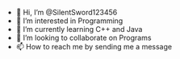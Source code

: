 - 👋 Hi, I’m @SilentSword123456
- 👀 I’m interested in Programming
- 🌱 I’m currently learning C++ and Java
- 💞️ I’m looking to collaborate on Programs
- 📫 How to reach me by sending me a message
